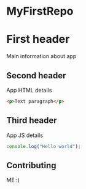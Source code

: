 # MyFirstRepo

# First header

Main information about app

## Second header

App HTML details

```html
<p>Text paragraph</p>
```

## Third header

App JS details

```javascript
console.log("Hello world");
```

## Contributing

ME :)
